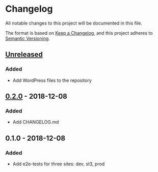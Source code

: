 # Changelog
All notable changes to this project will be documented in this file.

The format is based on [Keep a Changelog](https://keepachangelog.com/en/1.0.0/),
and this project adheres to [Semantic Versioning](https://semver.org/spec/v2.0.0.html).

## [Unreleased]
### Added
- Add WordPress files to the repository

## [0.2.0] - 2018-12-08
### Added
- Add CHANGELOG.md

## 0.1.0 - 2018-12-08
### Added
- Add e2e-tests for three sites: dev, st3, prod

[Unreleased]: https://github.com/nekhaevskiy/waterskiworld/compare/v0.2.0...HEAD
[0.2.0]: https://github.com/nekhaevskiy/waterskiworld/compare/v0.1.0...v0.2.0